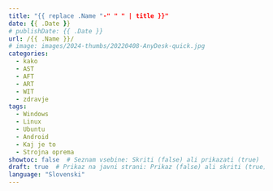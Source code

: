 ```yaml
---
title: "{{ replace .Name "-" " " | title }}"
date: {{ .Date }}
# publishDate: {{ .Date }}
url: /{{ .Name }}/
# image: images/2024-thumbs/20220408-AnyDesk-quick.jpg
categories: 
  - kako
  - AST
  - AFT
  - ART
  - WIT
  - zdravje
tags: 
  - Windows
  - Linux
  - Ubuntu
  - Android
  - Kaj je to
  - Strojna oprema
showtoc: false  # Seznam vsebine: Skriti (false) ali prikazati (true)
draft: true  # Prikaz na javni strani: Prikaz (false) ali skriti (true)
language: "Slovenski"
---
```




<!--*(Kliknite/tapnite na posamezni korak ali trikotnik za skriti ali prikazati podrobnosti (slika, informacije, ...))*

{{< collapse summary="**Korak 1:** TEXTHERE" openByDefault=true >}}

   

{{< /collapse >}}

*(Ta vodič je bil narejen na 64-bitnem Windows 11 24H2)*

[]( "Kliknite/tapnite, da odprete spletno stran!")
![](/images/social-logos/X.png)

{{< figure align=center src="/images/Brave/Brave_sl_-_shrani_povezavo_kao_reg_fajl.jpeg" >}}

## Video verzija

*(..2025, 18:00 / 06:00 PM, časovni pas: CEST / UTC+2 / GMT+2)*

{{< youtube "O1DA0HpFK-4" >}}

{{< rawhtml >}}
<p style="color:green;text-align:center;">Hello World!</p>
{{< /rawhtml >}}

{{< notice info >}}
  TEXT
{{< /notice >}}

{{< notice note >}}
  TEXT
{{< /notice >}}

{{< notice tip >}}
  TEXT
{{< /notice >}}

{{< notice warning >}}
  TEXT
{{< /notice >}}

-->